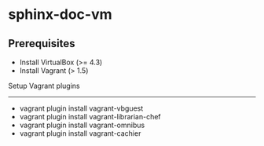 sphinx-doc-vm
=============

Prerequisites
--------------

* Install VirtualBox (>= 4.3)
* Install Vagrant (> 1.5)

Setup Vagrant plugins
**********************

* vagrant plugin install vagrant-vbguest
* vagrant plugin install vagrant-librarian-chef
* vagrant plugin install vagrant-omnibus
* vagrant plugin install vagrant-cachier


